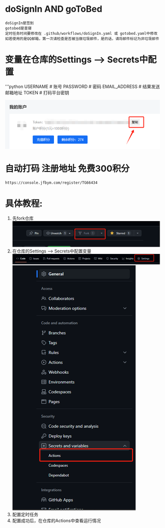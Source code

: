 # doSignIn AND goToBed

    doSignIn是签到
    gotobed是查寝
    定时任务时间要修改在 .github/workflows/doSignIn.yaml 或 gotobed.yaml中修改
    如若使用的是QQ邮箱，第一次请检查是否被当做垃圾邮件，是的话，请将邮件标记为非垃圾邮件

# 变量在仓库的Settings --> Secrets中配置
'''python
    USERNAME # 账号
    PASSWORD # 密码
    EMAIL_ADDRESS # 结果发送邮箱地址
    TOKEN # 打码平台密钥

![img.png](gzlg助手/img/img.png)

# 自动打码 注册地址 免费300积分

    https://console.jfbym.com/register/TG66434

# 具体教程:

   1. 先fork仓库
   ![img.png](gzlg助手/img/img4.png)
   2. 在仓库的Settings --> Secrets中配置变量
      ![img_1.png](gzlg助手/img/img_1.png)
      ![img_2.png](gzlg助手/img/img_2.png)
   3. 配置定时任务
   4. 配置成功后，在仓库的Actions中查看运行情况

















































